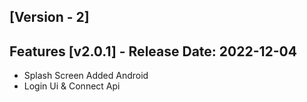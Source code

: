     
## [Version - 2]

##  Features [v2.0.1] - Release Date: 2022-12-04
- Splash Screen Added Android
- Login Ui &  Connect Api


